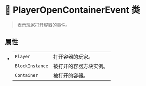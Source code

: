 # 🔖 PlayerOpenContainerEvent 类

>表示玩家打开容器的事件。

## 属性
- 
    |||
    |-|-|
    |`Player`|打开容器的玩家。|
    |`BlockInstance`|被打开的容器方块实例。|
    |`Container`|被打开的容器。|